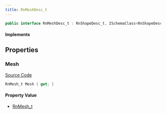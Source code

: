 ```yaml
---
title: RnMeshDesc_t
---
```


```csharp
public interface RnMeshDesc_t : RnShapeDesc_t, ISchemaClass<RnShapeDesc_t>, ISchemaClass<RnMeshDesc_t>, ISchemaField, ISchemaClass, INativeHandle
```

#### Implements

## Properties

### Mesh

[Source Code](https://github.com/swiftly-solution/swiftlys2/blob/main/managed/src/SwiftlyS2.Generated/Schemas/Interfaces/RnMeshDesc_t.cs#L17)

```csharp
RnMesh_t Mesh { get; }
```

#### Property Value

- [RnMesh_t](/docs/api/shared/schemadefinitions/rnmesh_t)

